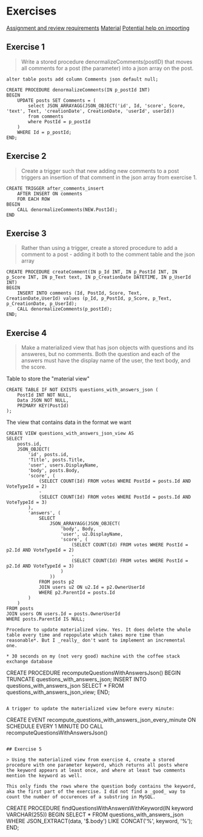 
# Exercises 

[Assignment and review requirements](https://github.com/datsoftlyngby/soft2019spring-databases/blob/master/assignments/assignment5.md)
[Material](https://github.com/datsoftlyngby/soft2019spring-databases/blob/master/lecture_notes/05-StoredProceduresAndJSON.ipynb)
[Potential help on importing](import.md)

## Exercise 1

> Write a stored procedure denormalizeComments(postID) that moves all comments for a post (the parameter) into a json array on the post.

```
alter table posts add column Comments json default null;
```

```
CREATE PROCEDURE denormalizeComments(IN p_postId INT)
BEGIN
    UPDATE posts SET Comments = (
        select JSON_ARRAYAGG(JSON_OBJECT('id', Id, 'score', Score, 'text', Text, 'creationDate', CreationDate, 'userId', userId)) 
        from comments 
        where PostId = p_postId
    ) 
    WHERE Id = p_postId;
END;
```


## Exercise 2

> Create a trigger such that new adding new comments to a post triggers an insertion of that comment in the json array from exercise 1.

```
CREATE TRIGGER after_comments_insert 
    AFTER INSERT ON comments
    FOR EACH ROW 
BEGIN
    CALL denormalizeComments(NEW.PostId);
END
```

## Exercise 3

> Rather than using a trigger, create a stored procedure to add a comment to a post - adding it both to the comment table and the json array

```
CREATE PROCEDURE createComment(IN p_Id INT, IN p_PostId INT, IN p_Score INT, IN p_Text text, IN p_CreationDate DATETIME, IN p_UserId INT)
BEGIN
    INSERT INTO comments (Id, PostId, Score, Text, CreationDate,UserId) values (p_Id, p_PostId, p_Score, p_Text, p_CreationDate, p_UserId);
    CALL denormalizeComments(p_postId);
END;
```

## Exercise 4

> Make a materialized view that has json objects with questions and its answeres, but no comments. Both the question and each of the answers must have the display name of the user, the text body, and the score.

Table to store the "material view"
``` 
CREATE TABLE IF NOT EXISTS questions_with_answers_json (
    PostId INT NOT NULL,
    Data JSON NOT NULL,
    PRIMARY KEY(PostId)
);
```

The view that contains data in the format we want
```
CREATE VIEW questions_with_answers_json_view AS
SELECT 
    posts.id,
    JSON_OBJECT(
        'id', posts.id, 
        'Title', posts.Title, 
        'user', users.DisplayName, 
        'body', posts.Body,
        'score', (
            (SELECT COUNT(Id) FROM votes WHERE PostId = posts.Id AND VoteTypeId = 2)
            - 
            (SELECT COUNT(Id) FROM votes WHERE PostId = posts.Id AND VoteTypeId = 3)
        ),
        'answers', (
            SELECT 
                JSON_ARRAYAGG(JSON_OBJECT(
                    'body', Body, 
                    'user', u2.DisplayName,
                    'score', (
                        (SELECT COUNT(Id) FROM votes WHERE PostId = p2.Id AND VoteTypeId = 2)
                        - 
                        (SELECT COUNT(Id) FROM votes WHERE PostId = p2.Id AND VoteTypeId = 3)
                    )
                ))
            FROM posts p2 
            JOIN users u2 ON u2.Id = p2.OwnerUserId
            WHERE p2.ParentId = posts.Id
        )
    )
FROM posts
JOIN users ON users.Id = posts.OwnerUserId
WHERE posts.ParentId IS NULL;

Procedure to update materialized view. Yes. It does delete the whole table every time and repopulate which takes more time than reasonable*. But I _really_ don't want to implement an incremental one.

* 30 seconds on my (not very good) machine with the coffee stack exchange database
```
CREATE PROCEDURE recomputeQuestionsWithAnswersJson()
BEGIN
    TRUNCATE questions_with_answers_json;
    INSERT INTO questions_with_answers_json SELECT * FROM questions_with_answers_json_view;
END;
```

A trigger to update the materialized view before every minute:
```
CREATE EVENT recompute_questions_with_answers_json_every_minute
  ON SCHEDULE EVERY 1 MINUTE
  DO CALL recomputeQuestionsWithAnswersJson()
```

## Exercise 5

> Using the materialized view from exercise 4, create a stored procedure with one parameter keyword, which returns all posts where the keyword appears at least once, and where at least two comments mention the keyword as well.

This only finds the rows where the question body contains the keyword, aka the first part of the exercise. I did not find a _good_ way to count the number of occurences of a substring in MySQL.

```
CREATE PROCEDURE findQuestionsWithAnswersWithKeyword(IN keyword VARCHAR(255))
BEGIN
    SELECT * 
    FROM questions_with_answers_json 
    WHERE JSON_EXTRACT(data, '$.body') LIKE CONCAT('%', keyword, '%');
END;
```